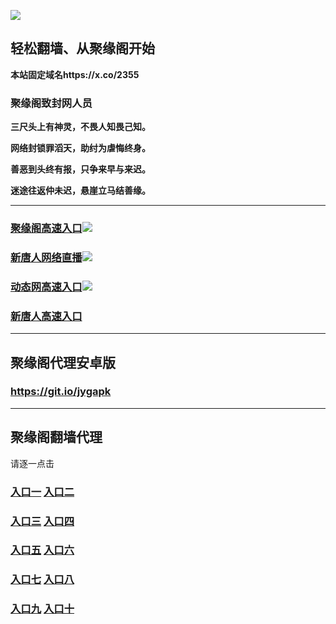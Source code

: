 
![](https://raw.githubusercontent.com/hao369/a/master/j.jpg)



## 轻松翻墙、从聚缘阁开始

**本站固定域名https://x.co/2355**

### 聚缘阁致封网人员

**三尺头上有神灵，不畏人知畏己知。**

**网络封锁罪滔天，助纣为虐悔终身。**

**善恶到头终有报，只争来早与来迟。**

**迷途往返仲未迟，悬崖立马结善缘。**





***

### [聚缘阁高速入口](http://asdf1.a22e.khyg.cf)![](https://raw.githubusercontent.com/hao369/a/master/jyg.gif)

### [新唐人网络直播]( http://asdf1.a22e.khyg.cf/t-1-1)![](https://raw.githubusercontent.com/hao369/a/master/jygtj.gif)

### [动态网高速入口](https://x.co/123s)![](https://raw.githubusercontent.com/hao369/a/master/jygdl.gif)

### [新唐人高速入口](https://x.co/hao369tv)




***


##  聚缘阁代理安卓版

### https://git.io/jygapk


***


## 聚缘阁翻墙代理 

请逐一点击

### **[入口一](https://wcia2zdk4f.execute-api.eu-central-1.amazonaws.com/3425623d)** **[入口二](https://fahjt9uzgk.execute-api.ap-northeast-2.amazonaws.com/5847mju)**


### **[入口三](https://s3-ap-southeast-1.amazonaws.com/jyg4/jyg.html)**  **[入口四](https://s3-ap-northeast-1.amazonaws.com/jyg9/jyg.html)**

### **[入口五](https://s3.ap-south-1.amazonaws.com/jyg5/jyg.html)**  **[入口六](https://s3-us-west-2.amazonaws.com/jyg7/jyg.html)**


###  **[入口七](https://s3-us-west-1.amazonaws.com/jyg6/jyg.html)**  **[入口八](https://s3-eu-west-1.amazonaws.com/jyg8/jyg.html)**


###  **[入口九](https://s3.eu-central-1.amazonaws.com/jyg3/jyg.html)**  **[入口十](https://s3-ap-southeast-2.amazonaws.com/jyg1/jyg.html)**





